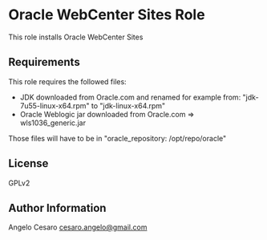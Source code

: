 Oracle WebCenter Sites Role
============================

This role installs Oracle WebCenter Sites

Requirements
------------
This role requires the followed files:
- JDK downloaded from Oracle.com and renamed for example from: "jdk-7u55-linux-x64.rpm" to "jdk-linux-x64.rpm"
- Oracle Weblogic jar downloaded from Oracle.com => wls1036_generic.jar

Those files will have to be in "oracle_repository: /opt/repo/oracle"

License
-------
GPLv2

Author Information
------------------

Angelo Cesaro
cesaro.angelo@gmail.com
